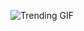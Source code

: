 ![Trending GIF](https://media2.giphy.com/media/v1.Y2lkPThiYjIxNzcyY3oxcmRmYWlkdHFtZGxyeTA5enluaXFsNHpmZXFyMjVteGdyd2ZqaiZlcD12MV9naWZzX3NlYXJjaCZjdD1n/SXOaBm5npU8UcTuTLk/giphy.gif)
